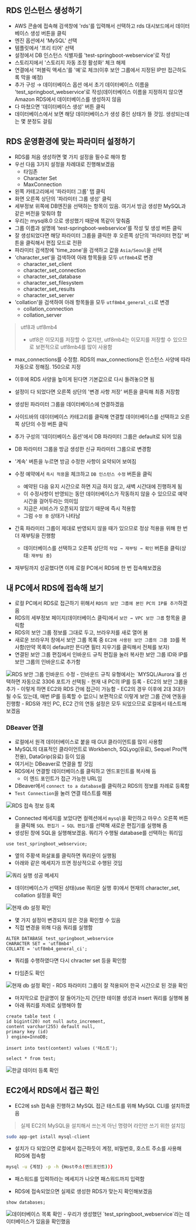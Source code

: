 ## RDS 인스턴스 생성하기
- AWS 콘솔에 접속해 검색창에 'rds'를 입력해서 선택하고 rds 대시보드에서 데이터베이스 생성 버튼을 클릭
- 엔진 옵션에서 'MySQL' 선택
- 템플릿에서 '프리 티어' 선택
- 설정에서 DB 인스턴스 식별자를 'test-springboot-webservice'로 작성
- 스토리지에서 '스토리지 자동 조정 활성화' 체크 해제
- 연결에서 '퍼블릭 액세스'를 '예'로 체크(이후 보안 그룹에서 지정된 IP만 접근하도록 막을 예정)
- 추가 구성 → 데이터베이스 옵션 에서 초기 데이터베이스 이름을 'test_springboot_webservice'로 작성(데이터베이스 이름을 지정하지 않으면 Amazon RDS에서 데이터베이스를 생성하지 않음
- 다 마쳤으면 '데이터베이스 생성' 버튼 클릭
- 데이터베이스에서 보면 해당 데이터베이스가 생성 중인 상태가 뜰 것임. 생성되는데는 몇 분정도 걸림

## RDS 운영환경에 맞는 파라미터 설정하기
- RDS를 처음 생성하면 몇 가지 설정을 필수로 해야 함
- 우선 다음 3가지 설정을 차례대로 진행해보겠음
	- 타임존
	- Character Set
	- MaxConnection
- 왼쪽 카테고리에서 '파라미터 그룹' 탭 클릭
- 화면 오른쪽 상단의 '파라미터 그룹 생성' 클릭
- 세부정보 위쪽에 DB엔진을 선택하는 항목이 있음. 여기서 방금 생성한 MySQL과 같은 버전을 맞춰야 함
- 우리는 mysql8.0 으로 생성했기 때문에 똑같이 맞춰줌
- 그룹 이름과 설명에 'test-springboot-webservice'를 작성 및 생성 버튼 클릭
- 잘 생성되었다면 해당 파라미터 그룹을 클릭한 후 오른쪽 상단의 '파라미터 편집' 버튼을 클릭해서 편집 모드로 전환
- 파라미터 검색창에 'time_zone'을 검색하고 값을 `Asia/Seoul`을 선택
- 'character_set'을 검색하여 아래 항목들을 모두 `utf8mb4`로 변경
	- character_set_client
	- character_set_connection
	- character_set_database
	- character_set_filesystem
	- character_set_results
	- character_set_server
- 'collation'을 검색하여 아래 항목들을 모두 `utf8mb4_general_ci`로 변경
	- collation_connection
	- collation_server

>utf8과 utf8mb4
>- utf8은 이모지를 저장할 수 없지만, utf8mb4는 이모지를 저장할 수 있으므로 보편적으로 utf8mb4를 많이 사용함

- max_connections를 수정함. RDS의 max_connections은 인스턴스 사양에 따라 자동으로 정해짐. 150으로 지정
- 이후에 RDS 사양을 높이게 된다면 기본값으로 다시 돌려놓으면 됨
- 설정이 다 되었다면 오른쪽 상단의 '변경 사항 저장' 버튼을 클릭해 최종 저장함

- 생성된 파라미터 그룹을 데이터베이스에 연결하겠음
- 사이드바의 데이터베이스 카테고리를 클릭해 연결할 데이터베이스를 선택하고 오른쪽 상단의 수정 버튼 클릭
- 추가 구성의 '데이터베이스 옵션'에서 DB 파라미터 그룹은 default로 되어 있음
- DB 파라미터 그룹을 방금 생성한 신규 파라미터 그룹으로 변경함
- '계속' 버튼을 누르면 방금 수정한 사항이 요약되어 보여짐
- 수정 예약에서 `즉시 적용`을 체크하고 `DB 인스턴스 수정` 버튼을 클릭
	- 예약된 다음 유지 시간으로 하면 지금 하지 않고, 새벽 시간대에 진행하게 됨
	- 이 수정사항이 반영되는 동안 데이터베이스가 작동하지 않을 수 있으므로 예약 시간을 걸어두라는 의미임
	- 지금은 서비스가 오픈되지 않았기 때문에 즉시 적용함
	- 그럼  `수정 중` 상태가 나타남
- 간혹 파라미터 그룹이 제대로 반영되지 않을 때가 있으므로 정상 적용을 위해 한 번 더 재부팅을 진행함
	- 데이터베이스를 선택하고 오른쪽 상단의 `작업 → 재부팅 → 확인` 버튼을 클릭(상태: `재부팅 중`)
- 재부팅까지 성공했다면 이제 로컬 PC에서 RDS에 한 번 접속해보겠음

## 내 PC에서 RDS에 접속해 보기
- 로컬 PC에서 RDS로 접근하기 위해서 `RDS의 보안 그룹에 본인 PC의 IP를 추가`하겠음
- RDS의 세부정보 페이지(데이터베이스 클릭)에서 `보안 → VPC 보안 그룹` 항목을 클릭함
- RDS의 보안 그룹 정보를 그대로 두고, 브라우저를 새로 열어 봄
- 새로운 브라우저 창에서 보안 그룹 목록 중 `EC2에 사용된 보안 그룹의 그룹 ID`를 복사함(만약 목록이 default만 뜬다면 필터 지우기를 클릭해서 전체를 보자)
- 연결된 보안 그룹 편집에서 인바운드 규칙 편집을 눌러 복사한 보안 그룹 ID와 IP를 보안 그룹의 인바운드로 추가함
<img src="https://user-images.githubusercontent.com/77138259/230019891-23090f3c-09c9-4626-ae7e-3f96680eaf33.png" alt="RDS 보안 그룹 인바운드 수정" />
- 인바운드 규칙 유형에서는 `MYSQL/Aurora`를 선택하면 자동으로 3306 포트가 선택됨
	- 현재 내 PC의 IP를 등록
	- EC2의 보안 그룹을 추가
		- 이렇게 하면 EC2와 RDS 간에 접근이 가능함
		- EC2의 경우 이후에 2대 3대가 될 수도 있는데, 매번 IP를 등록할 수 없으니 보편적으로 이렇게 보안 그룹 간에 연동을 진행함
- RDS와 개인 PC,  EC2 간의 연동 설정은 모두 되었으므로 로컬에서 테스트해보겠음

### DBeaver 연결
- 로컬에서 원격 데이터베이스로 붙을 때 GUI 클라이언트를 많이 사용함
- MySQL의 대표적인 클라이언트로 Workbench, SQLyog(유료), Sequel Pro(맥 전용), DataGrip(유료) 등이 있음
- 여기서는 DBeaver로 연결을 할 것임
- RDS에서 연결할 데이터베이스를 클릭하고 엔드포인트를 복사해 둠
	- 이 엔드 포인트가 접근 가능한 URL임
- DBeaver에서 `connect to a database`를 클릭하고 RDS의 정보를 차례로 등록함
- `Test Connection`을 눌러 연결 테스트를 해봄

<img src="https://user-images.githubusercontent.com/77138259/230022610-0181b0b1-f7a3-466f-a7ed-40864d222aaf.png" alt="RDS 접속 정보 등록" />

- Connected 메세지를 보았다면 컬렉션에서 `mysql`을 확인하고 마우스 오른쪽 버튼을 클릭해 `SQL 편집기 → SQL 편집기`를 선택해 새로운 편집기를 실행해 줌
- 생성된 창에 SQL을 실행해보겠음. 쿼리가 수행될 database를 선택하는 쿼리임
```mysql
use test_springboot_webservice;
```

- 옆의 주황색 화살표를 클릭하면 쿼리문이 실행됨
- 아래와 같은 메세지가 뜨면 정상적으로 수행된 것임
<img src="https://user-images.githubusercontent.com/77138259/230025644-08ecbd2f-4070-4d3e-9e6b-71c366ec21cf.png" alt="쿼리 실행 성공 메세지" />

- 데이터베이스가 선택된 상태(use 쿼리문 실행 후)에서 현재의 character_set, collation 설정을 확인
<img src="https://user-images.githubusercontent.com/77138259/230026413-90541bde-ee99-4bc9-8dec-666d4799109b.png" alt="현재 db 설정 확인" />

- 몇 가지 설정이 변경되지 않은 것을 확인할 수 있음
- 직접 변경을 위해 다음 쿼리를 실행함
```mysql
ALTER DATABASE test_springboot_webservice
CHARACTER SET = 'utf8mb4'
COLLATE = 'utf8mb4_general_ci';
```

- 쿼리를 수행하였다면 다시 chracter set 등을 확인함

- 타임존도 확인
<img src="https://user-images.githubusercontent.com/77138259/230033492-acd15b15-b055-48a6-87ab-14d51c09b5c0.png" alt="현재 db 설정 확인" />
- RDS 파라미터 그룹이 잘 적용되어 한국 시간으로 된 것을 확인

- 마지막으로 한글명이 잘 들어가는지 간단한 테이블 생성과 insert 쿼리를 실행해 봄
- 아래 쿼리를 차례로 실행해야 함
```
create table test (
id bigint(20) not null auto_increment,
content varchar(255) default null,
primary key (id)
) engine=InnoDB;

insert into test(content) values ('테스트');

select * from test;
```

<img src="https://user-images.githubusercontent.com/77138259/230034686-e34c19d9-82a2-42b4-bd02-263288eec486.png" alt="한글 데이터 등록 확인" />

## EC2에서 RDS에서 접근 확인
- EC2에 ssh 접속을 진행하고 MySQL 접근 테스트를 위해 MySQL CLI를 설치하겠음

>실제 EC2의 MySQL을 설치해서 쓰는게 아닌 명령어 라인만 쓰기 위한 설치임


```bash
sudo app-get istall mysql-client
```

- 설치가 다 되었으면 로컬에서 접근하듯이 계정, 비밀번호, 호스트 주소를 사용해 RDS에 접속함

```bash
mysql -u {계정} -p -h {Host주소(엔드포인트))}
```
- 패스워드를 입력하라는 메세지가 나오면 패스워드까지 입력함

- RDS에 접속되었으면 실제로 생성한 RDS가 맞는지 확인해보겠음
```mysql
show databases;
```

<img src="https://user-images.githubusercontent.com/77138259/230037877-e0a05ed5-11a2-467a-9d22-5057f04f0041.png" alt="데이터베이스 목록 확인" />
- 우리가 생성했던 `test_springboot_webservice`라는 데이터베이스가 있음을 확인했음